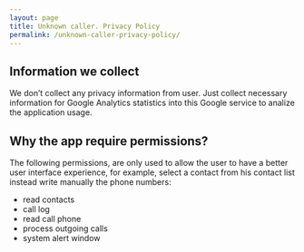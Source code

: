 ```yaml
---
layout: page
title: Unknown caller. Privacy Policy
permalink: /unknown-caller-privacy-policy/
---
```


## Information we collect


We don’t collect any privacy information from user. Just collect necessary information for Google Analytics statistics into this Google service to analize the application usage.

## Why the app require permissions?

The following permissions, are only used to allow the user to have a better user interface experience, for example, select a contact from his contact list instead write manually the phone numbers:

* read contacts
* call log
* read call phone
* process outgoing calls
* system alert window
